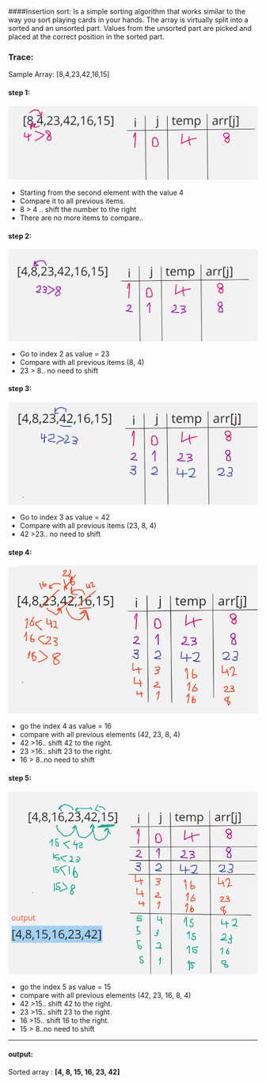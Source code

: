 ####Insertion sort:
Is a simple sorting algorithm that works similar to the way you sort playing cards in your hands. The array is virtually split into a sorted and an unsorted part. Values from the unsorted part are picked and placed at the correct position in the sorted part.

### Trace:

Sample Array: [8,4,23,42,16,15]

#### step 1:

![step1](steps/step1.png)

* Starting from the second element with the value 4
* Compare it to all previous items.
* 8 > 4 .. shift the number to the right
* There are no more items to compare..


#### step 2:
![step2](steps/step2.png)

* Go to index 2 as value = 23
* Compare with all previous items (8, 4)
* 23 > 8.. no need to shift

#### step 3:

![step3](steps/step3.png)

* Go to index 3 as value = 42
* Compare with all previous items (23, 8, 4)
* 42 >23.. no need to shift


#### step 4:

![step4](steps/step4.png)

* go the index 4 as value = 16
* compare with all previous elements (42, 23, 8, 4)
* 42 >16.. shift 42 to the right.
* 23 >16.. shift 23 to the right.
* 16 > 8..no need to shift

#### step 5:

![step5](steps/step5.png)


* go the index 5 as value = 15
* compare with all previous elements (42, 23, 16, 8, 4)
* 42 >15.. shift 42 to the right.
* 23 >15.. shift 23 to the right.
* 16 >15..  shift 16 to the right.
* 15 > 8..no need to shift
---

#### output:

Sorted array : **[4, 8, 15, 16, 23, 42]**

